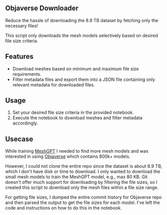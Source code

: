 ## Objaverse Downloader

Reduce the hassle of downloading the 8.9 TB dataset by fetching only the necessary files!

This script only downloads the mesh models selectively based on desired file size criteria.

## Features

- Download meshes based on minimum and maximum file size requirements.
- Filter metadata files and export them into a JSON file containing only relevant metadata for downloaded files.

## Usage

1. Set your desired file size criteria in the provided notebook.
2. Execute the notebook to download meshes and filter metadata accordingly.

## Usecase

While training [MeshGPT](https://github.com/lucidrains/meshgpt-pytorch) I needed to find more mesh models and was interested in using [Objaverse](https://huggingface.co/datasets/allenai/objaverse) which contains 800k+ models.

However, I could not clone the entire repo since the dataset is about 8.9 TB, which I don't have disk or time to download.
I only wanted to download the small mesh models to train the MeshGPT model, e.g., max 80 KB.
Git doesn't offer much support for downloading by filtering the file sizes, so I created this script to download only the mesh files within a file size range.

For getting file sizes, I dumped the entire commit history for Objaverse repo and then parsed the output to get the file sizes for each model. I've left the code and instructions on how to do this in the notebook.
